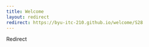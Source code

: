 ```yaml
---
title: Welcome
layout: redirect
redirect: https://byu-itc-210.github.io/welcome/S28
---
```

Redirect